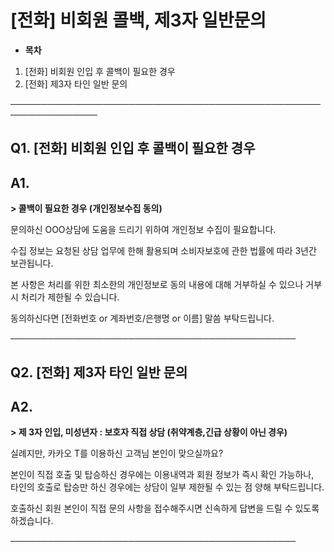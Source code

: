 # [전화] 비회원 콜백, 제3자 일반문의

* **목차**

1. [전화] 비회원 인입 후 콜백이 필요한 경우
2. [전화] 제3자 타인 일반 문의

────────────────────────────────────────────────────────────────

**Q1. [전화] 비회원 인입 후 콜백이 필요한 경우**
--------------------------------

**A1.**
-------

**> 콜백이 필요한 경우 (개인정보수집 동의)**

문의하신 OOO상담에 도움을 드리기 위하여 개인정보 수집이 필요합니다.

수집 정보는 요청된 상담 업무에 한해 활용되며 소비자보호에 관한 법률에 따라 3년간 보관됩니다.  
  
본 사항은 처리를 위한 최소한의 개인정보로 동의 내용에 대해 거부하실 수 있으나 거부 시 처리가 제한될 수 있습니다.

동의하신다면 [전화번호 or 계좌번호/은행명 or 이름] 말씀 부탁드립니다.

──────────────────────────────────────────────

**Q2. [전화] 제3자 타인 일반 문의**
-------------------------

**A2.**
-------

**> 제 3자 인입, 미성년자 : 보호자 직접 상담 (취약계층,긴급 상황이 아닌 경우)**

실례지만, 카카오 T를 이용하신 고객님 본인이 맞으실까요?

본인이 직접 호출 및 탑승하신 경우에는 이용내역과 회원 정보가 즉시 확인 가능하나,   
타인의 호출로 탑승만 하신 경우에는 상담이 일부 제한될 수 있는 점 양해 부탁드립니다.

호출하신 회원 본인이 직접 문의 사항을 접수해주시면 신속하게 답변을 드릴 수 있도록 하겠습니다.

──────────────────────────────────────────────